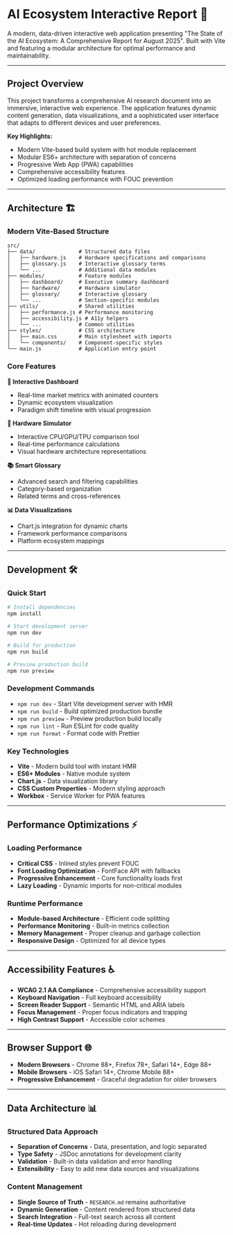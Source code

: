 # AI Ecosystem Interactive Report 🤖

A modern, data-driven interactive web application presenting "The State of the AI Ecosystem: A Comprehensive Report for August 2025". Built with Vite and featuring a modular architecture for optimal performance and maintainability.

---

## Project Overview

This project transforms a comprehensive AI research document into an immersive, interactive web experience. The application features dynamic content generation, data visualizations, and a sophisticated user interface that adapts to different devices and user preferences.

**Key Highlights:**
- Modern Vite-based build system with hot module replacement
- Modular ES6+ architecture with separation of concerns
- Progressive Web App (PWA) capabilities
- Comprehensive accessibility features
- Optimized loading performance with FOUC prevention

---

## Architecture 🏗️

### Modern Vite-Based Structure
```
src/
├── data/              # Structured data files
│   ├── hardware.js    # Hardware specifications and comparisons
│   ├── glossary.js    # Interactive glossary terms
│   └── ...            # Additional data modules
├── modules/           # Feature modules
│   ├── dashboard/     # Executive summary dashboard
│   ├── hardware/      # Hardware simulator
│   ├── glossary/      # Interactive glossary
│   └── ...            # Section-specific modules
├── utils/             # Shared utilities
│   ├── performance.js # Performance monitoring
│   ├── accessibility.js # A11y helpers
│   └── ...            # Common utilities
├── styles/            # CSS architecture
│   ├── main.css       # Main stylesheet with imports
│   └── components/    # Component-specific styles
└── main.js            # Application entry point
```

### Core Features

**🎯 Interactive Dashboard**
- Real-time market metrics with animated counters
- Dynamic ecosystem visualization
- Paradigm shift timeline with visual progression

**🔧 Hardware Simulator**
- Interactive CPU/GPU/TPU comparison tool
- Real-time performance calculations
- Visual hardware architecture representations

**📚 Smart Glossary**
- Advanced search and filtering capabilities
- Category-based organization
- Related terms and cross-references

**📊 Data Visualizations**
- Chart.js integration for dynamic charts
- Framework performance comparisons
- Platform ecosystem mappings

---

## Development 🛠️

### Quick Start
```bash
# Install dependencies
npm install

# Start development server
npm run dev

# Build for production
npm run build

# Preview production build
npm run preview
```

### Development Commands
- `npm run dev` - Start Vite development server with HMR
- `npm run build` - Build optimized production bundle
- `npm run preview` - Preview production build locally
- `npm run lint` - Run ESLint for code quality
- `npm run format` - Format code with Prettier

### Key Technologies
- **Vite** - Modern build tool with instant HMR
- **ES6+ Modules** - Native module system
- **Chart.js** - Data visualization library
- **CSS Custom Properties** - Modern styling approach
- **Workbox** - Service Worker for PWA features

---

## Performance Optimizations ⚡

### Loading Performance
- **Critical CSS** - Inlined styles prevent FOUC
- **Font Loading Optimization** - FontFace API with fallbacks
- **Progressive Enhancement** - Core functionality loads first
- **Lazy Loading** - Dynamic imports for non-critical modules

### Runtime Performance
- **Module-based Architecture** - Efficient code splitting
- **Performance Monitoring** - Built-in metrics collection
- **Memory Management** - Proper cleanup and garbage collection
- **Responsive Design** - Optimized for all device types

---

## Accessibility Features ♿

- **WCAG 2.1 AA Compliance** - Comprehensive accessibility support
- **Keyboard Navigation** - Full keyboard accessibility
- **Screen Reader Support** - Semantic HTML and ARIA labels
- **Focus Management** - Proper focus indicators and trapping
- **High Contrast Support** - Accessible color schemes

---

## Browser Support 🌐

- **Modern Browsers** - Chrome 88+, Firefox 78+, Safari 14+, Edge 88+
- **Mobile Browsers** - iOS Safari 14+, Chrome Mobile 88+
- **Progressive Enhancement** - Graceful degradation for older browsers

---

## Data Architecture 📊

### Structured Data Approach
- **Separation of Concerns** - Data, presentation, and logic separated
- **Type Safety** - JSDoc annotations for development clarity
- **Validation** - Built-in data validation and error handling
- **Extensibility** - Easy to add new data sources and visualizations

### Content Management
- **Single Source of Truth** - `RESEARCH.md` remains authoritative
- **Dynamic Generation** - Content rendered from structured data
- **Search Integration** - Full-text search across all content
- **Real-time Updates** - Hot reloading during development
